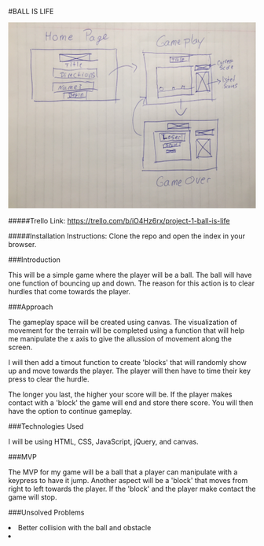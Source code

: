 #BALL IS LIFE


![WireFrame](./assets/Ball-is-life-wireframe.JPG)

#####Trello Link:
https://trello.com/b/iO4Hz6rx/project-1-ball-is-life

#####Installation Instructions: 
Clone the repo and open the index in your browser. 

###Introduction

This will be a simple game where the player will be a ball. The ball will have one function of bouncing up and down. The reason for this action is to clear hurdles that come towards the player. 


###Approach

The gameplay space will be created using canvas. The visualization of movement for the terrain will be completed using a function that will help me manipulate the x axis to give the allussion of movement along the screen. 

I will then add a timout function to create 'blocks' that will randomly show up and move towards the player. The player will then have to time their key press to clear the hurdle. 

The longer you last, the higher your score will be. If the player makes contact with a 'block' the game will end and store there score. You will then have the option to continue gameplay. 

###Technologies Used

I will be using HTML, CSS, JavaScript, jQuery, and canvas. 


###MVP

The MVP for my game will be a ball that a player can manipulate with a keypress to have it jump. Another aspect will be a 'block' that moves from right to left towards the player. If the 'block' and the player make contact the game will stop. 

###Unsolved Problems
<li> Better collision with the ball and obstacle
<li> 
